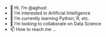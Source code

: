 - 👋 Hi, I’m @aghust
- 👀 I’m interested in Artificial Intelligence
- 🌱 I’m currently learning Python, R, etc.
- 💞️ I’m looking to collaborate on Data Science
- 📫 How to reach me ...

<!---
aghust/aghust is a ✨ special ✨ repository because its `README.md` (this file) appears on your GitHub profile.
You can click the Preview link to take a look at your changes.
--->
